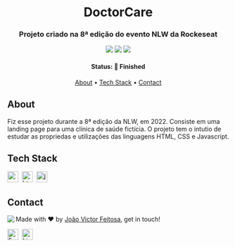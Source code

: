 <h1 align="center">
	DoctorCare
</h1>

<h3 align="center">
	Projeto criado na 8ª edição do evento NLW da Rockeseat 
</h3>

<p align="center">
	<img src="https://img.shields.io/github/repo-size/joaovvf/doctorcare?color=green"/>
	<img src="https://img.shields.io/github/languages/count/joaovvf/doctorcare?color=green"/>
	<img src="https://img.shields.io/github/contributors/joaovvf/doctorcare?color=green"/>
</p>

<h4 align="center">
	Status: 🚀 Finished
</h4>

<p align="center">
	<a href="#about">About</a> •
	<a href="#tech-stack">Tech Stack</a> •
	<a href="#contact">Contact</a> 
</p>

## About
Fiz esse projeto durante a 8ª edição da NLW, em 2022. Consiste em uma landing page para uma clínica de saúde fictícia.
O projeto tem o intutio de estudar as propriedas e utilizações das linguagens HTML, CSS e Javascript.

## Tech Stack
<img src="https://img.shields.io/badge/Css3-05122A?style=flat&logo=css3" alt="css3 Badge" height="25">&nbsp;
<img src="https://img.shields.io/badge/Html5-05122A?style=flat&logo=html5" alt="html5 Badge" height="25">&nbsp;
<img src="https://img.shields.io/badge/Javascript-05122A?style=flat&logo=javascript" alt="javascript Badge" height="25">&nbsp;

## Contact
<img align="left" src="https://avatars.githubusercontent.com/joaovvf?size=100">

Made with ❤️ by [João Victor Feitosa](https://github.com/joaovvf), get in touch!

<a href="mailto:joaovvfeitosa@gmail.com" target="_blank"><img src="https://img.shields.io/badge/Email-D14836?style=flat&logo=gmail&logoColor=white" alt="Email Badge" height="25"></a>&nbsp;
<a href="https://www.linkedin.com/in/joão-victor-viana-feitosa-a1561617a" target="_blank"><img src="https://img.shields.io/badge/Linkedin-0077B5?style=flat&logo=linkedin&logoColor=white" alt="LinkedIn Badge" height="25"></a>&nbsp;

<br clear="left"/>
